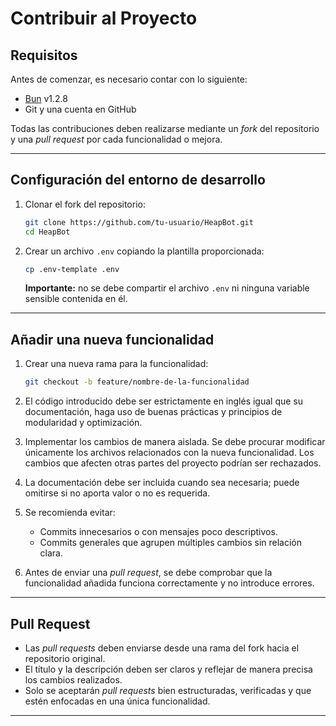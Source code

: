 # Contribuir al Proyecto

## Requisitos

Antes de comenzar, es necesario contar con lo siguiente:

* [Bun](https://bun.sh/) v1.2.8
* Git y una cuenta en GitHub

Todas las contribuciones deben realizarse mediante un *fork* del repositorio y una *pull request* por cada funcionalidad o mejora.

---

## Configuración del entorno de desarrollo

1. Clonar el fork del repositorio:

   ```bash
   git clone https://github.com/tu-usuario/HeapBot.git
   cd HeapBot
   ```

2. Crear un archivo `.env` copiando la plantilla proporcionada:

   ```bash
   cp .env-template .env
   ```

   **Importante:** no se debe compartir el archivo `.env` ni ninguna variable sensible contenida en él.

---

## Añadir una nueva funcionalidad

1. Crear una nueva rama para la funcionalidad:

   ```bash
   git checkout -b feature/nombre-de-la-funcionalidad
   ```
2. El código introducido debe ser estrictamente en inglés igual que su documentación, haga uso de buenas prácticas y principios de modularidad y optimización.

3. Implementar los cambios de manera aislada. Se debe procurar modificar únicamente los archivos relacionados con la nueva funcionalidad. Los cambios que afecten otras partes del proyecto podrían ser rechazados.

4. La documentación debe ser incluida cuando sea necesaria; puede omitirse si no aporta valor o no es requerida.

5. Se recomienda evitar:

   * Commits innecesarios o con mensajes poco descriptivos.
   * Commits generales que agrupen múltiples cambios sin relación clara.

6. Antes de enviar una *pull request*, se debe comprobar que la funcionalidad añadida funciona correctamente y no introduce errores.

---

## Pull Request

* Las *pull requests* deben enviarse desde una rama del fork hacia el repositorio original.
* El título y la descripción deben ser claros y reflejar de manera precisa los cambios realizados.
* Solo se aceptarán *pull requests* bien estructuradas, verificadas y que estén enfocadas en una única funcionalidad.

---

